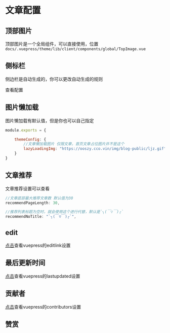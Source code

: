 # 文章配置

## 顶部图片

顶部图片是一个全局组件，可以直接使用，位置`docs/.vuepress/theme/lib/client/components/global/TopImage.vue`



## 侧标栏

侧边栏是自动生成的，你可以更改自动生成的规则

查看配置



## 图片懒加载

图片懒加载有默认值，但是你也可以自己指定

```js
module.exports = {

    themeConfig: {
        //文章懒加载图片 仅限文章，首页文章占位图片并不是这个
        lazyLoadingImg: "https://ooszy.cco.vin/img/blog-public/ljz.gif",
    }
}
```





## 文章推荐

文章推荐设置可以查看

```js
//文章底部最大推荐文章数 默认值为30
recommendPageLength: 30,

//推荐列表标题为空时，就会使用这个进行代替，默认是`╮(￣▽￣)╭`
recommendNoTitle: "`╮(￣▽￣)╭`",
```



## edit

<a href="https://v2.vuepress.vuejs.org/zh/reference/default-theme/config.html#editlink">点击</a>查看vuepress的editlink设置



## 最后更新时间

<a href="https://v2.vuepress.vuejs.org/zh/reference/default-theme/config.html#lastupdated">点击</a>查看vuepress的lastupdated设置



## 贡献者



<a href="https://v2.vuepress.vuejs.org/zh/reference/default-theme/config.html#contributors">点击</a>查看vuepress的contributors设置



## 赞赏





